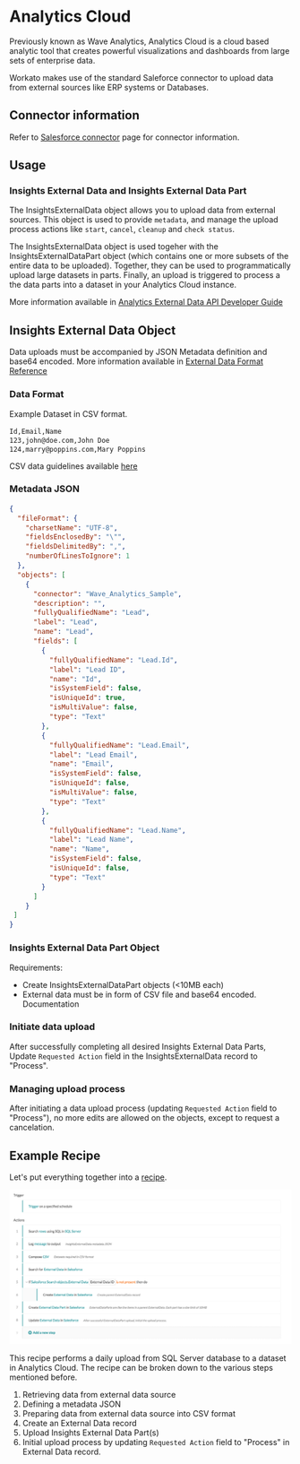 # Analytics Cloud

Previously known as Wave Analytics, Analytics Cloud is a cloud based analytic tool that creates powerful visualizations and dashboards from large sets of enterprise data.

Workato makes use of the standard Saleforce connector to upload data from external sources like ERP systems or Databases.

## Connector information
Refer to [Salesforce connector](salesforce.md) page for connector information.

## Usage
### Insights External Data and Insights External Data Part
The InsightsExternalData object allows you to upload data from external sources. This object is used to provide `metadata`, and manage the upload process actions like `start`, `cancel`, `cleanup` and `check status`.

The InsightsExternalData object is used togeher with the InsightsExternalDataPart object (which contains one or more subsets of the entire data to be uploaded). Together, they can be used to programmatically upload large datasets in parts. Finally, an upload is triggered to process a the data parts into a dataset in your Analytics Cloud instance.

More information available in [Analytics External Data API Developer Guide](https://developer.salesforce.com/docs/atlas.en-us.bi_dev_guide_ext_data.meta/bi_dev_guide_ext_data/bi_ext_data_object_externaldatapart.htm) 

## Insights External Data Object
Data uploads must be accompanied by JSON Metadata definition and base64 encoded. More information available in [External Data Format Reference](https://developer.salesforce.com/docs/atlas.en-us.206.0.bi_dev_guide_ext_data_format.meta/bi_dev_guide_ext_data_format/bi_ext_data_schema_reference.htm)


### Data Format
Example Dataset in CSV format.

```csv
Id,Email,Name
123,john@doe.com,John Doe
124,marry@poppins.com,Mary Poppins
```

CSV data guidelines available [here](https://developer.salesforce.com/docs/atlas.en-us.206.0.bi_dev_guide_ext_data_format.meta/bi_dev_guide_ext_data_format/bi_ext_data_schema_overview.htm)

### Metadata JSON
```json
{
  "fileFormat": {
    "charsetName": "UTF-8",
    "fieldsEnclosedBy": "\"",
    "fieldsDelimitedBy": ",",
    "numberOfLinesToIgnore": 1
  },
  "objects": [
    {
      "connector": "Wave_Analytics_Sample",
      "description": "",
      "fullyQualifiedName": "Lead",
      "label": "Lead",
      "name": "Lead",
      "fields": [
        {
          "fullyQualifiedName": "Lead.Id",
          "label": "Lead ID",
          "name": "Id",
          "isSystemField": false,
          "isUniqueId": true,
          "isMultiValue": false,
          "type": "Text"
        },
        {
          "fullyQualifiedName": "Lead.Email",
          "label": "Lead Email",
          "name": "Email",
          "isSystemField": false,
          "isUniqueId": false,
          "isMultiValue": false,
          "type": "Text"
        },
        {
          "fullyQualifiedName": "Lead.Name",
          "label": "Lead Name",
          "name": "Name",
          "isSystemField": false,
          "isUniqueId": false,
          "type": "Text"
        }
      ]
    }
 ]
}

```

### Insights External Data Part Object

Requirements:
- Create InsightsExternalDataPart objects (<10MB each)
- External data must be in form of CSV file and base64 encoded. Documentation

### Initiate data upload
After successfully completing all desired Insights External Data Parts, Update `Requested Action` field in the InsightsExternalData record to "Process".

### Managing upload process
After initiating a data upload process (updating `Requested Action` field to "Process"), no more edits are allowed on the objects, except to request a cancelation.

## Example Recipe
Let's put everything together into a [recipe](https://www.workato.com/recipes/607500).

![Analytics Cloud sample recipe](/assets/images/analytics_cloud/analytics-cloud-sample-recipe.png)

This recipe performs a daily upload from SQL Server database to a dataset in Analytics Cloud. The recipe can be broken down to the various steps mentioned before.
1. Retrieving data from external data source
2. Defining a metadata JSON
3. Preparing data from external data source into CSV format
4. Create an External Data record
5. Upload Insights External Data Part(s)
6. Initial upload process by updating `Requested Action` field to "Process" in External Data record.
